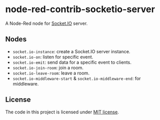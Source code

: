 # node-red-contrib-socketio-server

A Node-Red node for [Socket.IO](https://socket.io/docs/v3) server.

## Nodes

-   `socket.io-instance`: create a Socket.IO server instance.
-   `socket.io-on`: listen for specific event.
-   `socket.io-emit`: send data for a specific event to clients.
-   `socket.io-join-room`: join a room.
-   `socket.io-leave-room`: leave a room.
-   `socket.io-middleware-start` & `socket.io-middleware-end`: for middleware.

## License

The code in this project is licensed under [MIT license](https://github.com/ArcherGu/node-red-contrib-socketio-server/blob/main/LICENSE).
